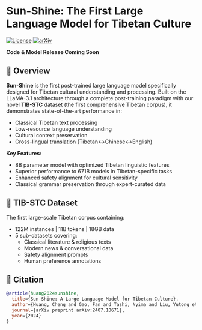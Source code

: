 

# Sun-Shine: The First Large Language Model for Tibetan Culture 

[![License](https://img.shields.io/badge/License-Apache_2.0-blue.svg)](https://opensource.org/licenses/Apache-2.0)
[![arXiv](https://img.shields.io/badge/arXiv-2407.10671-b31b1b.svg)](https://arxiv.org/abs/2407.10671)

**Code & Model Release Coming Soon**  

## 🌟 Overview

**Sun-Shine** is the first ​post-trained large language model specifically designed for Tibetan cultural understanding and processing. Built on the LLaMA-3.1 architecture through a complete post-training paradigm with our novel **TIB-STC** dataset (the first comprehensive Tibetan corpus), it demonstrates state-of-the-art performance in:
- Classical Tibetan text processing
- Low-resource language understanding
- Cultural context preservation
- Cross-lingual translation (Tibetan↔Chinese↔English)

**Key Features:**
- 8B parameter model with optimized Tibetan linguistic features
- Superior performance to 671B models in Tibetan-specific tasks
- Enhanced safety alignment for cultural sensitivity
- Classical grammar preservation through expert-curated data


## 📂 TIB-STC Dataset

The first large-scale Tibetan corpus containing:

- 122M instances | 11B tokens | 18GB data
- 5 sub-datasets covering:
  - Classical literature & religious texts
  - Modern news & conversational data
  - Safety alignment prompts
  - Human preference annotations

## 📜 Citation

```bibtex
@article{huang2024sunshine,
  title={Sun-Shine: A Large Language Model for Tibetan Culture},
  author={Huang, Cheng and Gao, Fan and Tashi, Nyima and Liu, Yutong et al.},
  journal={arXiv preprint arXiv:2407.10671},
  year={2024}
}
```



